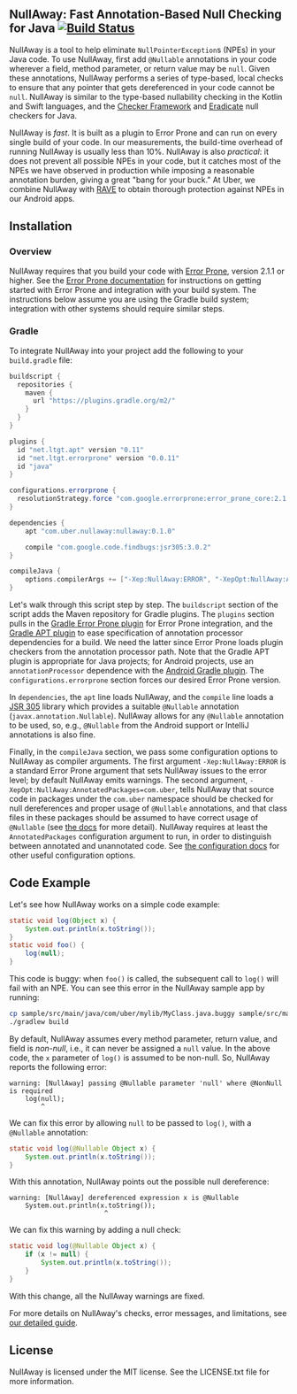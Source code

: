 ## NullAway: Fast Annotation-Based Null Checking for Java [![Build Status](https://travis-ci.org/uber/NullAway.svg?branch=master)](https://travis-ci.org/uber/NullAway)

NullAway is a tool to help eliminate `NullPointerException`s (NPEs) in your Java code.  To use NullAway, first add `@Nullable` annotations in your code wherever a field, method parameter, or return value may be `null`.  Given these annotations, NullAway performs a series of type-based, local checks to ensure that any pointer that gets dereferenced in your code cannot be `null`.  NullAway is similar to the type-based nullability checking in the Kotlin and Swift languages, and the [Checker Framework](https://checkerframework.org/) and [Eradicate](http://fbinfer.com/docs/eradicate.html) null checkers for Java.

NullAway is *fast*.  It is built as a plugin to Error Prone and can run on every single build of your code.  In our measurements, the build-time overhead of running NullAway is usually less than 10%.  NullAway is also *practical*: it does not prevent all possible NPEs in your code, but it catches most of the NPEs we have observed in production while imposing a reasonable annotation burden, giving a great "bang for your buck."  At Uber, we combine NullAway with [RAVE](https://github.com/uber-common/rave) to obtain thorough protection against NPEs in our Android apps.

## Installation

### Overview

NullAway requires that you build your code with [Error Prone](http://errorprone.info), version 2.1.1 or higher.  See the [Error Prone documentation](http://errorprone.info/docs/installation) for instructions on getting started with Error Prone and integration with your build system.  The instructions below assume you are using the Gradle build system; integration with other systems should require similar steps.

### Gradle
To integrate NullAway into your project add the following to your `build.gradle` file:

```gradle
buildscript {
  repositories {
    maven {
      url "https://plugins.gradle.org/m2/"
    }
  }
}

plugins {
  id "net.ltgt.apt" version "0.11"
  id "net.ltgt.errorprone" version "0.0.11"
  id "java"
}

configurations.errorprone {
  resolutionStrategy.force "com.google.errorprone:error_prone_core:2.1.1"
}

dependencies {
    apt "com.uber.nullaway:nullaway:0.1.0"

    compile "com.google.code.findbugs:jsr305:3.0.2"
}

compileJava {
    options.compilerArgs += ["-Xep:NullAway:ERROR", "-XepOpt:NullAway:AnnotatedPackages=com.uber"]
}
```

Let's walk through this script step by step.  The `buildscript` section of the script adds the Maven repository for Gradle plugins.  The `plugins` section pulls in the [Gradle Error Prone plugin](https://github.com/tbroyer/gradle-errorprone-plugin) for Error Prone integration, and the [Gradle APT plugin](https://github.com/tbroyer/gradle-apt-plugin) to ease specification of annotation processor dependencies for a build.  We need the latter since Error Prone loads plugin checkers from the annotation processor path.  Note that the Gradle APT plugin is appropriate for Java projects; for Android projects, use an `annotationProcessor` dependence with the [Android Gradle plugin](https://developer.android.com/studio/releases/gradle-plugin.html).  The `configurations.errorprone` section forces our desired Error Prone version.

In `dependencies`, the `apt` line loads NullAway, and the `compile` line loads a [JSR 305](https://jcp.org/en/jsr/detail?id=305) library which provides a suitable `@Nullable` annotation (`javax.annotation.Nullable`).  NullAway allows for any `@Nullable` annotation to be used, so, e.g., `@Nullable` from the Android support or IntelliJ annotations is also fine.

Finally, in the `compileJava` section, we pass some configuration options to NullAway as compiler arguments.  The first argument `-Xep:NullAway:ERROR` is a standard Error Prone argument that sets NullAway issues to the error level; by default NullAway emits warnings.  The second argument, `-XepOpt:NullAway:AnnotatedPackages=com.uber`, tells NullAway that source code in packages under the `com.uber` namespace should be checked for null dereferences and proper usage of `@Nullable` annotations, and that class files in these packages should be assumed to have correct usage of `@Nullable` (see [the docs](https://github.com/uber/NullAway/wiki/Configuration) for more detail).  NullAway requires at least the `AnnotatedPackages` configuration argument to run, in order to distinguish between annotated and unannotated code.  See [the configuration docs](https://github.com/uber/NullAway/wiki/Configuration) for other useful configuration options.

## Code Example

Let's see how NullAway works on a simple code example:
```java
static void log(Object x) {
    System.out.println(x.toString());
}
static void foo() {
    log(null);
}
```
This code is buggy: when `foo()` is called, the subsequent call to `log()` will fail with an NPE.  You can see this error in the NullAway sample app by running:
```bash
cp sample/src/main/java/com/uber/mylib/MyClass.java.buggy sample/src/main/java/com/uber/mylib/MyClass.java
./gradlew build
```

By default, NullAway assumes every method parameter, return value, and field is _non-null_, i.e., it can never be assigned a `null` value.  In the above code, the `x` parameter of `log()` is assumed to be non-null.  So, NullAway reports the following error:
```
warning: [NullAway] passing @Nullable parameter 'null' where @NonNull is required
    log(null);
        ^
```
We can fix this error by allowing `null` to be passed to `log()`, with a `@Nullable` annotation:
```java
static void log(@Nullable Object x) {
    System.out.println(x.toString());
}
```
With this annotation, NullAway points out the possible null dereference:
```
warning: [NullAway] dereferenced expression x is @Nullable
    System.out.println(x.toString());
                        ^
```
We can fix this warning by adding a null check:
```java
static void log(@Nullable Object x) {
    if (x != null) {
        System.out.println(x.toString());
    }
}
```
With this change, all the NullAway warnings are fixed.

For more details on NullAway's checks, error messages, and limitations, see [our detailed guide](https://github.com/uber/NullAway/wiki).

## License

NullAway is licensed under the MIT license.  See the LICENSE.txt file for more information.
